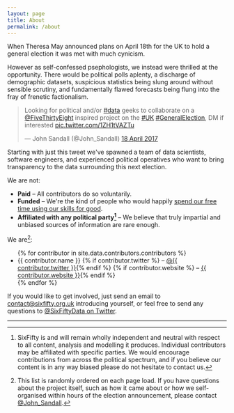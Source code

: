 ```yaml
---
layout: page
title: About
permalink: /about
---
```


When Theresa May announced plans on April 18th for the UK to hold a general election it was met with much cynicism.

However as self-confessed psephologists, we instead were thrilled at the opportunity. There would be political polls aplenty, a discharge of demographic datasets, suspicious statistics being slung around without sensible scrutiny, and fundamentally flawed forecasts being flung into the fray of frenetic factionalism.

<blockquote class="twitter-tweet" data-cards="hidden" data-lang="en-gb"><p lang="en" dir="ltr">Looking for political and/or <a href="https://twitter.com/hashtag/data?src=hash">#data</a> geeks to collaborate on a <a href="https://twitter.com/FiveThirtyEight">@FiveThirtyEight</a> inspired project on the <a href="https://twitter.com/hashtag/UK?src=hash">#UK</a> <a href="https://twitter.com/hashtag/GeneralElection?src=hash">#GeneralElection</a>, DM if interested <a href="https://t.co/1ZH1tVAZTu">pic.twitter.com/1ZH1tVAZTu</a></p>&mdash; John Sandall (@John_Sandall) <a href="https://twitter.com/John_Sandall/status/854286620064976896">18 April 2017</a></blockquote>

Starting with just this tweet we've spawned a team of data scientists, software engineers, and experienced political operatives who want to bring transparency to the data surrounding this next election.

We are not:

- **Paid** – All contributors do so voluntarily.
- **Funded** – We're the kind of people who would happily [spend our free time using our skills for good][datakind].
- **Affiliated with any political party[^1]** – We believe that truly impartial and unbiased sources of information are rare enough.

We are[^2]:

<ul class="randomise">
    {% for contributor in site.data.contributors.contributors %}
        <li>
            {{ contributor.name }}
            {% if contributor.twitter %} – <a href="https://twitter.com/{{ contributor.twitter }}">@{{ contributor.twitter }}</a>{% endif %}
            {% if contributor.website %} – <a href="{{ contributor.website }}">{{ contributor.website }}</a>{% endif %}
        </li>
    {% endfor %}
</ul>

If you would like to get involved, just send an email to [contact@sixfifty.org.uk](mailto:contact@sixfifty.org.uk) introducing yourself, or feel free to send any questions to [@SixFiftyData on Twitter](https://twitter.com/SixFiftyData).

---

[^1]: SixFifty is and will remain wholly independent and neutral with respect to all content, analysis and modelling it produces. Individual contributors may be affiliated with specific parties. We would encourage contributions from across the political spectrum, and if you believe our content is in any way biased please do not hesitate to contact us.

[^2]: This list is randomly ordered on each page load. If you have questions about the project itself, such as how it came about or how we self-organised within hours of the election announcement, please contact [@John_Sandall](https://twitter.com/john_sandall).

[datakind]: http://www.datakind.org/chapters/datakind-uk
